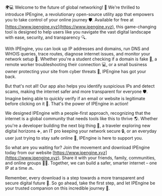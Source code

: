 🌍💻 Welcome to the future of global networking! 🚀 We're thrilled to introduce IPEngine, a revolutionary open-source utility app that empowers you to take control of your online journey 🛡️. Available for free at [https://www.ipengine.xyz](https://www.ipengine.xyz), this game-changing tool is designed to help users like you navigate the vast digital landscape with ease, security, and transparency 🔍.

With IPEngine, you can look up IP addresses and domains, run DNS and WHOIS queries, trace routes, diagnose internet issues, and monitor your network setup 📡. Whether you're a student checking if a domain is fake 👀, a remote worker troubleshooting their connection 💻, or a small business owner protecting your site from cyber threats 🚫, IPEngine has got your back.

But that's not all! Our app also helps you identify suspicious IPs and detect scams, making the internet safer and more transparent for everyone 🛡️. Imagine being able to quickly verify if an email or website is legitimate before clicking on it 💯. That's the power of IPEngine in action!

We designed IPEngine with a people-first approach, recognizing that the internet is a global community that needs tools like this to thrive 🌎. Whether you're a developer building the next big thing 🚀, a traveler exploring new digital horizons ✈️, an IT pro keeping your network secure 🔒, or an everyday user just trying to stay safe online 👫, IPEngine is here to support you.

So what are you waiting for? Join the movement and download IPEngine today from our website [https://www.ipengine.xyz](https://www.ipengine.xyz). Share it with your friends, family, communities, and online groups 📱👥. Together, we can build a safer, smarter internet – one IP at a time 🔜.

Remember, every download is a step towards a more transparent and secure digital future 💪. So go ahead, take the first step, and let IPEngine be your trusted companion on this incredible journey 🚀.